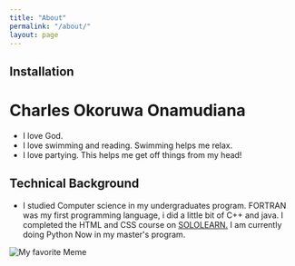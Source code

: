 ```yaml
---
title: "About"
permalink: "/about/"
layout: page
---
```


## Installation

# Charles Okoruwa Onamudiana
* I love God.
* I love swimming and reading. Swimming helps me relax.
* I love partying. This helps me get off things from my head!
## Technical Background
- I studied Computer science in my undergraduates program. FORTRAN was my first programming language, i did a little bit of C++ and java. I completed the HTML and CSS course on [SOLOLEARN.](sololearn.com) I am currently doing Python Now in my master's program.

![My favorite Meme](https://images7.memedroid.com/images/UPLOADED729/5ced9b82177ca.jpeg)

